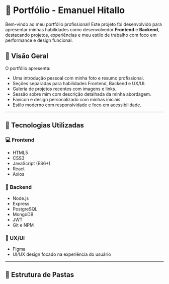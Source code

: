 # 💼 Portfólio - Emanuel Hitallo

Bem-vindo ao meu portfólio profissional! Este projeto foi desenvolvido para apresentar minhas habilidades como desenvolvedor **Frontend** e **Backend**, destacando projetos, experiências e meu estilo de trabalho com foco em performance e design funcional.

## 📸 Visão Geral

O portfólio apresenta:
- Uma introdução pessoal com minha foto e resumo profissional.
- Seções separadas para habilidades Frontend, Backend e UX/UI.
- Galeria de projetos recentes com imagens e links.
- Sessão sobre mim com descrição detalhada da minha abordagem.
- Favicon e design personalizado com minhas iniciais.
- Estilo moderno com responsividade e foco em acessibilidade.

---

## 🚀 Tecnologias Utilizadas

### 💻 Frontend
- HTML5
- CSS3
- JavaScript (ES6+)
- React
- Axios

### 🔧 Backend
- Node.js
- Express
- PostgreSQL
- MongoDB
- JWT
- Git e NPM

### 🎨 UX/UI
- Figma
- UI/UX design focado na experiência do usuário

---

## 📁 Estrutura de Pastas

